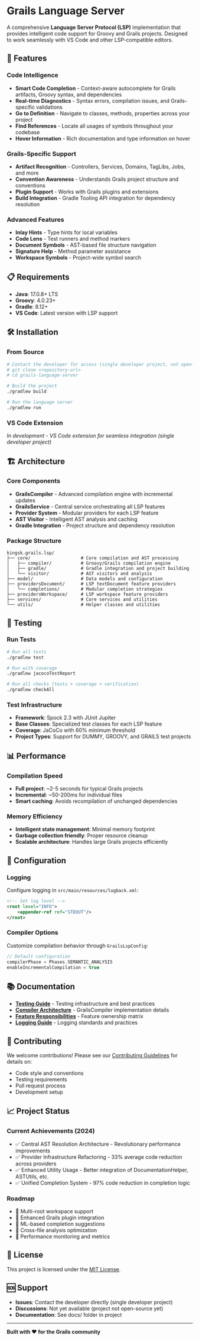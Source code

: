 # Grails Language Server

A comprehensive **Language Server Protocol (LSP)** implementation that provides intelligent code support for Groovy and
Grails projects. Designed to work seamlessly with VS Code and other LSP-compatible editors.

## 🚀 Features

### **Code Intelligence**

- **Smart Code Completion** - Context-aware autocomplete for Grails artifacts, Groovy syntax, and dependencies
- **Real-time Diagnostics** - Syntax errors, compilation issues, and Grails-specific validations
- **Go to Definition** - Navigate to classes, methods, properties across your project
- **Find References** - Locate all usages of symbols throughout your codebase
- **Hover Information** - Rich documentation and type information on hover

### **Grails-Specific Support**

- **Artifact Recognition** - Controllers, Services, Domains, TagLibs, Jobs, and more
- **Convention Awareness** - Understands Grails project structure and conventions
- **Plugin Support** - Works with Grails plugins and extensions
- **Build Integration** - Gradle Tooling API integration for dependency resolution

### **Advanced Features**

- **Inlay Hints** - Type hints for local variables
- **Code Lens** - Test runners and method markers
- **Document Symbols** - AST-based file structure navigation
- **Signature Help** - Method parameter assistance
- **Workspace Symbols** - Project-wide symbol search

## 📋 Requirements

- **Java**: 17.0.8+ LTS
- **Groovy**: 4.0.23+
- **Gradle**: 8.12+
- **VS Code**: Latest version with LSP support

## 🛠️ Installation

### **From Source**

```bash
# Contact the developer for access (single developer project, not open-source yet)
# git clone <repository-url>
# cd grails-language-server

# Build the project
./gradlew build

# Run the language server
./gradlew run
```

### **VS Code Extension**

*In development - VS Code extension for seamless integration (single developer project)*

## 🏗️ Architecture

### **Core Components**

- **GrailsCompiler** - Advanced compilation engine with incremental updates
- **GrailsService** - Central service orchestrating all LSP features
- **Provider System** - Modular providers for each LSP feature
- **AST Visitor** - Intelligent AST analysis and caching
- **Gradle Integration** - Project structure and dependency resolution

### **Package Structure**

```
kingsk.grails.lsp/
├── core/                   # Core compilation and AST processing
│   ├── compiler/           # Groovy/Grails compilation engine
│   ├── gradle/             # Gradle integration and project building
│   └── visitor/            # AST visitors and analysis
├── model/                  # Data models and configuration
├── providersDocument/      # LSP textDocument feature providers
│   └── completions/        # Modular completion strategies
├── providersWorkspace/     # LSP workspace feature providers
├── services/               # Core services and utilities
└── utils/                  # Helper classes and utilities
```

## 🧪 Testing

### **Run Tests**

```bash
# Run all tests
./gradlew test

# Run with coverage
./gradlew jacocoTestReport

# Run all checks (tests + coverage + verification)
./gradlew checkAll
```

### **Test Infrastructure**

- **Framework**: Spock 2.3 with JUnit Jupiter
- **Base Classes**: Specialized test classes for each LSP feature
- **Coverage**: JaCoCo with 60% minimum threshold
- **Project Types**: Support for DUMMY, GROOVY, and GRAILS test projects

## 📊 Performance

### **Compilation Speed**

- **Full project**: ~2-5 seconds for typical Grails projects
- **Incremental**: ~50-200ms for individual files
- **Smart caching**: Avoids recompilation of unchanged dependencies

### **Memory Efficiency**

- **Intelligent state management**: Minimal memory footprint
- **Garbage collection friendly**: Proper resource cleanup
- **Scalable architecture**: Handles large Grails projects efficiently

## 🔧 Configuration

### **Logging**

Configure logging in `src/main/resources/logback.xml`:

```xml
<!-- Set log level -->
<root level="INFO">
    <appender-ref ref="STDOUT"/>
</root>
```

### **Compiler Options**

Customize compilation behavior through `GrailsLspConfig`:

```groovy
// Default configuration
compilerPhase = Phases.SEMANTIC_ANALYSIS
enableIncrementalCompilation = true
```

## 📚 Documentation

- **[Testing Guide](docs/TESTING.md)** - Testing infrastructure and best practices
- **[Compiler Architecture](docs/COMPILER.md)** - GrailsCompiler implementation details
- **[Feature Responsibilities](docs/FEATURE_RESPONSIBILITIES.md)** - Feature ownership matrix
- **[Logging Guide](docs/LOGGING_GUIDE.md)** - Logging standards and practices

## 🤝 Contributing

We welcome contributions! Please see our [Contributing Guidelines](CONTRIBUTING.md) for details on:

- Code style and conventions
- Testing requirements
- Pull request process
- Development setup

## 📈 Project Status

### **Current Achievements (2024)**

- ✅ Central AST Resolution Architecture - Revolutionary performance improvements
- ✅ Provider Infrastructure Refactoring - 33% average code reduction across providers
- ✅ Enhanced Utility Usage - Better integration of DocumentationHelper, ASTUtils, etc.
- ✅ Unified Completion System - 97% code reduction in completion logic

### **Roadmap**

- 🔄 Multi-root workspace support
- 🔄 Enhanced Grails plugin integration
- 🔄 ML-based completion suggestions
- 🔄 Cross-file analysis optimization
- 🔄 Performance monitoring and metrics

## 📄 License

This project is licensed under the [MIT License](LICENSE).

## 🆘 Support

- **Issues**: Contact the developer directly (single developer project)
- **Discussions**: Not yet available (project not open-source yet)
- **Documentation**: See docs/ folder in project

---

**Built with ❤️ for the Grails community**
